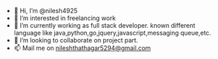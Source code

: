 - 👋 Hi, I’m @nilesh4925
- 👀 I’m interested in freelancing work
- 🌱 I’m currently working as full stack developer. known different language like java,python,go,jquery,javascript,messaging queue,etc.
- 💞️ I’m looking to collaborate on project part.
- 📫 Mail me on nileshthathagar5294@gmail.com

<!---
nilesh4925/nilesh4925 is a ✨ special ✨ repository because its `README.md` (this file) appears on your GitHub profile.
You can click the Preview link to take a look at your changes.
--->

